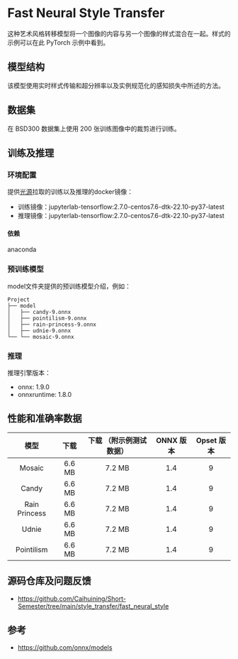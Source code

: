 # Fast Neural Style Transfer
这种艺术风格转移模型将一个图像的内容与另一个图像的样式混合在一起。样式的示例可以在此 PyTorch 示例中看到。
## 模型结构
该模型使用实时样式传输和超分辨率以及实例规范化的感知损失中所述的方法。
## 数据集
在 BSD300 数据集上使用 200 张训练图像中的裁剪进行训练。


## 训练及推理
### 环境配置
提供[光源](https://www.sourcefind.cn/#/service-details)拉取的训练以及推理的docker镜像：
* 训练镜像：jupyterlab-tensorflow:2.7.0-centos7.6-dtk-22.10-py37-latest
* 推理镜像：jupyterlab-tensorflow:2.7.0-centos7.6-dtk-22.10-py37-latest


#### 依赖
anaconda

### 预训练模型
model文件夹提供的预训练模型介绍，例如：

    Project
    ├── model
    │   ├── candy-9.onnx
    │   ├── pointilism-9.onnx
    │   ├── rain-princess-9.onnx
    │   ├── udnie-9.onnx
    └── └── mosaic-9.onnx

### 推理
推理引擎版本：
* onnx: 1.9.0 
* onnxruntime: 1.8.0


## 性能和准确率数据
	
				
| 模型 | 下载 | 下载 （附示例测试数据） | ONNX 版本 | Opset 版本 |
| :------: | :------: | :------: | :------: |:------: |
| Mosaic |	6.6 MB |	7.2 MB |	1.4 |	9
| Candy	| 6.6 MB |	7.2 MB |	1.4 |	9 
| Rain Princess |	6.6 MB |	7.2 MB |	1.4	 |9
| Udnie	| 6.6 MB |	7.2 MB |	1.4 |	9
| Pointilism |	6.6 MB |	7.2 MB |	1.4 |	9

## 源码仓库及问题反馈
* https://github.com/Caihuining/Short-Semester/tree/main/style_transfer/fast_neural_style
## 参考
* https://github.com/onnx/models

